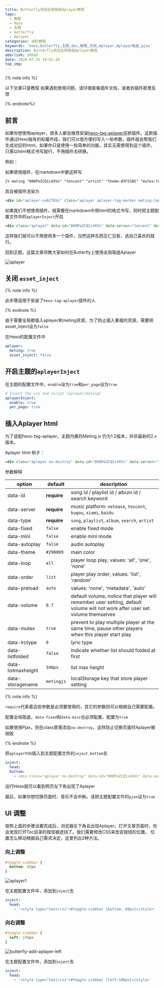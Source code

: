 ```yaml
---
title: Butterfly添加全局吸底Aplayer教程
tags:
  - 教程
  - Hexo
  - 主题
  - butterfly
  - Aplayer
categories: 进阶教程
keywords: 'hexo,butterfly,主题,doc,教程,文档,Aplayer,Aplayer吸底,pjax'
description: Butterfly添加全局吸底Aplayer教程
abbrlink: 39568
date: 2020-07-31 19:02:28
top_img:
---
```


{% note info %}

以下文章只是教程
如果遇到使用问题，请仔细查看插件文档，或者到插件那里反馈

{% endnote%}
## 前言

如果你想使用aplayer，很多人都会推荐安装[hexo-tag-aplayer](https://github.com/MoePlayer/hexo-tag-aplayer)这款插件。这款插件通过Hexo独有的标籤外挂，我们可以很方便的写入一些参数，插件就会帮我们生成对应的html。如果你只是使用一些简单的功能，其实无需使用到这个插件，只需以html格式书写就行，不用插件去转换。

例如：

如果使用插件，在markdown中要这样写

```markdown
{% meting "000PeZCQ1i4XVs" "tencent" "artist" "theme:#3F51B5" "mutex:true" "preload:auto" %}
```

其会被插件渲染为

```html
<div id="aplayer-uxAIfEUs" class="aplayer aplayer-tag-marker meting-tag-marker" data-id="000PeZCQ1i4XVs" data-server="tencent" data-type="artist" data-mode="circulation" data-autoplay="false" data-mutex="true" data-listmaxheight="340px" data-preload="auto" data-theme="#3F51B5"></div>
```

如果我们不想使用插件，就需要在markdown中用html的格式书写，同时把主题配置文件中的`aplayerInject`开启

```markdown
<div class="aplayer" data-id="000PeZCQ1i4XVs" data-server="tencent" data-type="artist" data-mutex="true" data-preload="auto" data-theme="#3F51B5"></div>
```

这样我们就可以不用使用多一个插件，当然这种东西见仁见智，选自己喜欢的就行。

回到正题，这篇文章将教大家如何在Butterfly上使用全局吸底Aplayer

![aplayer](https://cdn.jsdelivr.net/gh/jerryc127/CDN/img/butterfly-aplayer-xidi.gif)

## 关闭 `asset_inject`

{% note info %}

此步骤适用于安装了`hexo-tag-aplayer`插件的人

{% endnote %}



由于需要全局都插入aplayer和meting资源，为了防止插入重複的资源，需要把asset_inject设为`false`

在Hexo的配置文件中

```yaml
aplayer:
  meting: true
  asset_inject: false
```

## 开启主题的`aplayerInject`

在主题的配置文件中，`enable`设为`true`和`per_page`设为`true`

```yaml
# Inject the css and script (aplayer/meting)
aplayerInject:
  enable: true
  per_page: true
```

## 插入Aplayer html

为了适配hexo-tag-aplayer，主题内置的Meting js 仍为1.2版本，并非最新的2.x版本。

Aplayer html 例子：

```markdown
<div class="aplayer no-destroy" data-id="000PeZCQ1i4XVs" data-server="tencent" data-type="artist" data-fixed="true" data-mini="true" data-listFolded="false" data-order="random" data-preload="none" data-autoplay="true" muted></div>
```

参数解释

| option             | default     | description                                                                                                                  |
| ------------------ | ----------- | ---------------------------------------------------------------------------------------------------------------------------- |
| data-id            | **require** | song id / playlist id / album id / search keyword                                                                            |
| data-server        | **require** | music platform: `netease`, `tencent`, `kugou`, `xiami`, `baidu`                                                              |
| data-type          | **require** | `song`, `playlist`, `album`, `search`, `artist`                                                                              |
| data-fixed         | `false`     | enable fixed mode                                                                                                            |
| data-mini          | `false`     | enable mini mode                                                                                                             |
| data-autoplay      | `false`     | audio autoplay                                                                                                               |
| data-theme         | `#2980b9`   | main color                                                                                                                   |
| data-loop          | `all`       | player loop play, values: 'all', 'one', 'none'                                                                               |
| data-order         | `list`      | player play order, values: 'list', 'random'                                                                                  |
| data-preload       | `auto`      | values: 'none', 'metadata', 'auto'                                                                                           |
| data-volume        | `0.7`       | default volume, notice that player will remember user setting, default volume will not work after user set volume themselves |
| data-mutex         | `true`      | prevent to play multiple player at the same time, pause other players when this player start play                            |
| data-lrctype       | `0`         | lyric type                                                                                                                   |
| data-listfolded    | `false`     | indicate whether list should folded at first                                                                                 |
| data-listmaxheight | `340px`     | list max height                                                                                                              |
| data-storagename   | `metingjs`  | localStorage key that store player setting                                                                                   |

{% note info %}

`require`代表着这些参数是必须要使用的，其它的参数则可以根据自己需要配置。

配置全局吸底，`data-fixed`和`data-mini`也必须配置，配置为`true`

如果使用Pjax，则在class里需添加`no-destroy`，这样防止切换页面时Aplayer被销毁

{% endnote %}

把`aplayer代码`插入到主题配置文件的`inject.bottom`去

```yaml
inject:
  head:
  bottom:
    - <div class="aplayer no-destroy" data-id="000PeZCQ1i4XVs" data-server="tencent" data-type="artist" data-fixed="true" data-mini="true" data-listFolded="false" data-order="random" data-preload="none" data-autoplay="true" muted></div>
```

运行Hexo就可以看到网页左下角出现了Aplayer

最后，如果你想切换页面时，音乐不会中断。请把主题配置文件的`pjax`设为`true`

## UI 调整

按照上面的步骤设置完成后，浏览器左下角会出现Aplayer。打开文章页面时，你会发现打开Toc目录的按钮被遮挡了。我们需要修改CSS来改变按钮的位置。
位置怎么移动根据自己需求决定，这里列出2种方法。

### 向上调整

```css
#toggle-sidebar {
  bottom: 80px
}
```

![aplayer1](https://cdn.jsdelivr.net/gh/jerryc127/CDN/img/butterfly-add-aplayer-css-bottom.gif)

在主题配置文件中，添加到`inject`去

```yaml
inject:
  head:
    - '<style type="text/css">#toggle-sidebar {bottom: 80px}</style>'
```

### 向右调整

```css
#toggle-sidebar {
  left: 100px
}
```

![butterfly-add-aplayer-left](https://cdn.jsdelivr.net/gh/jerryc127/CDN/img/butterfly-add-aplayer-left.gif)

在主题配置文件中，添加到`inject`去

```yaml
inject:
  head:
    - '<style type="text/css">#toggle-sidebar {left:100px}</style>'
```

